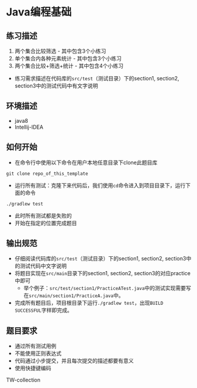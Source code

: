 # Java编程基础

## 练习描述
1. 两个集合比较筛选 - 其中包含3个小练习
2. 单个集合内各种元素统计 - 其中包含3个小练习
3. 两个集合比较+筛选+统计 - 其中包含4个小练习

- 练习需求描述在代码库的`src/test`（测试目录）下的section1, section2, section3中的测试代码中有文字说明

## 环境描述 
- java8
- Intellij-IDEA

## 如何开始
- 在命令行中使用以下命令在用户本地任意目录下clone此题目库
```
git clone repo_of_this_template
```
- 运行所有测试：克隆下来代码后，我们使用`cd`命令进入到项目目录下，运行下面的命令
```
./gradlew test
```
- 此时所有测试都是失败的
- 开始在指定的位置完成题目

## 输出规范
- 仔细阅读代码库的`src/test`（测试目录）下的section1, section2, section3中的测试代码中文字说明
- 将题目实现在`src/main`目录下的section1, section2, section3的对应practice中即可
  - 举个例子：`src/test/section1/PracticeATest.java`中的测试实现需要写在`src/main/section1/PracticeA.java`中。
- 完成所有题目后，项目根目录下运行`./gradlew test`，出现`BUILD SUCCESSFUL`字样即完成。
    
## 题目要求
- 通过所有测试用例
- 不能使用正则表达式
- 代码通过小步提交，并且每次提交的描述都要有意义
- 使用快捷键编码

TW-collection

